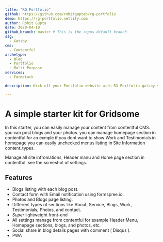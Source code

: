 ```yaml
---
title: "RG Portfolio"
github: https://github.com/rohitguptab/rg-portfolio
demo: https://rg-portfolio.netlify.com
author: Rohit Gupta
date: 2020-04-10
github_branch: master # This is the repos default branch
ssg:
  - Gatsby
cms:
  - Contentful
archetype:
  - Blog
  - Portfolio
  - Multi Purpose
services:
  - Formstack

description: Kick-off your Portfolio website with RG-Portfolio gatsby starter. We have used Gatsby + Contenful.

---
```


# A simple starter kit for Gridsome

In this starter, you can easily manage your content from contentful CMS. you can post blogs and your photos. you can manage homepage section in contentful for an exmple if you dont want to show Work and Testimonials in homepage you can easily unchecked menus listing in Site Information content_types.

Manage all site infromations, Header manu and Home page section in contentful. see the screeshot of settings.


## Features

* Blogs listing with each blog post.
* Contact form with Email notification using formspree.io. 
* Photos and Blogs page listing.
* Different types of sections like About, Service, Blogs, Work, Testimonials, Photos, and contact.
* _Super_ lightweight front-end  
* All settings manage from contentful for example Header Menu, Homepage sections, blogs, and photos, etc.
* Social share in blog details pages with comment ( Disqus ).
* PWA